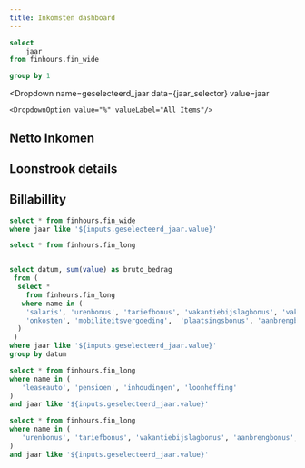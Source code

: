```yaml
---
title: Inkomsten dashboard
---
```


```sql jaar_selector
select 
    jaar
from finhours.fin_wide

group by 1
```

<Dropdown
    name=geselecteerd_jaar
    data={jaar_selector}
    value=jaar
>
    <DropdownOption value="%" valueLabel="All Items"/>
</Dropdown>

## Netto Inkomen

<BarChart
    data={fin_data_wide}
    title='Netto inkomsten per maand'
    x=datum
    y=netto_salaris
    yFmt=eur
/>

## Loonstrook details

<BarChart
    data={fin_data_bruto}
    title='Loonstrook - Bruto inkomsten'
    x=datum
    y=bruto_bedrag
    yFmt=eur
/>

<BarChart
    data={fin_data_long_out}
    title='Loonstrook - afdrachten'
    x=datum
    y=value
    series=name
    yFmt=eur
/>

<BarChart
    data={fin_data_bonus}
    title='Loonstrook - bonus'
    x=datum
    y=value
    series=name
    yFmt=eur
/>



## Billabillity

<BarChart
    data={fin_data_wide}
    title='Billable % per maand'
    x=datum
    y=billable_perc_vorige_maand
    yFmt=pct0
/>

<BarChart
    data={fin_data_wide}
    title='Billable hours per maand'
    x=datum
    y=billable_hours_vorige_maand
/>



```sql fin_data_wide
select * from finhours.fin_wide
where jaar like '${inputs.geselecteerd_jaar.value}'
```

```sql fin_data_long
select * from finhours.fin_long

```

```sql fin_data_bruto

select datum, sum(value) as bruto_bedrag 
 from (
  select * 
    from finhours.fin_long
   where name in (
    'salaris', 'urenbonus', 'tariefbonus', 'vakantiebijslagbonus', 'vakantiebijslag',
    'onkosten', 'mobiliteitsvergoeding',  'plaatsingsbonus', 'aanbrengbonus'
  )
 )
where jaar like '${inputs.geselecteerd_jaar.value}'
group by datum

```

```sql fin_data_long_out
select * from finhours.fin_long
where name in (
   'leaseauto', 'pensioen', 'inhoudingen', 'loonheffing'
)
and jaar like '${inputs.geselecteerd_jaar.value}'
```

```sql fin_data_bonus
select * from finhours.fin_long
where name in (
   'urenbonus', 'tariefbonus', 'vakantiebijslagbonus', 'aanbrengbonus', 'plaatsingsbonus'
)
and jaar like '${inputs.geselecteerd_jaar.value}'
```

